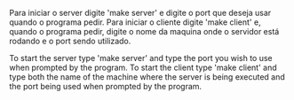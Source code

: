 Para iniciar o server digite 'make server' e digite o port que deseja usar quando o programa pedir.
Para iniciar o cliente digite 'make client' e, quando o programa pedir, digite o nome da maquina onde o servidor está rodando e o port sendo utilizado.

To start the server type 'make server' and type the port you wish to use when prompted by the program.
To start the client type 'make client' and type both the name of the machine where the server is being executed and the port being used when prompted by the program.
